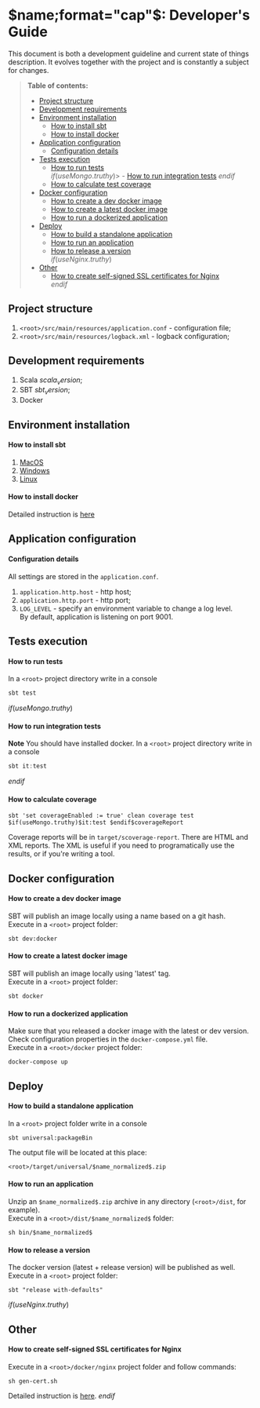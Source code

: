 # $name;format="cap"$: Developer's Guide

This document is both a development guideline and current
state of things description. It evolves together
with the project and is constantly a subject for changes.

> **Table of contents:**  
> - [Project structure](#project-structure)  
> - [Development requirements](#development-requirements)  
> - [Environment installation](#environment-installation)  
>   - [How to install sbt](#how-to-install-sbt)  
>   - [How to install docker](#how-to-install-docker)  
> - [Application configuration](#application-configuration)  
>   - [Configuration details](#configuration-details)  
> - [Tests execution](#tests-execution)  
>   - [How to run tests](#how-to-run-tests)  
$if(useMongo.truthy)$>   - [How to run integration tests](#how-to-run-integration-tests)  $endif$
>   - [How to calculate test coverage](#how-to-calculate-test-coverage)  
> - [Docker configuration](#docker-configuration)  
>   - [How to create a dev docker image](#how-to-create-a-dev-docker-image)  
>   - [How to create a latest docker image](#how-to-create-a-latest-docker-image)  
>   - [How to run a dockerized application](#how-to-run-a-dockerized-application)  
> - [Deploy](#deploy)  
>   - [How to build a standalone application](#how-to-make-a-package)  
>   - [How to run an application](#how-to-run-an-application)  
>   - [How to release a version](#how-to-release-a-version)  
$if(useNginx.truthy)$
> - [Other](#other)  
>   - [How to create self-signed SSL certificates for Nginx](#how-to-create-ssl-certificates)  
$endif$


## <a name="project-structure"></a> Project structure
1) `<root>/src/main/resources/application.conf` - configuration file;  
2) `<root>/src/main/resources/logback.xml` - logback configuration;

## <a name="development-requirements"></a> Development requirements
1) Scala $scala_version$;  
2) SBT $sbt_version$;  
3) Docker

## <a name="environment-installation"></a> Environment installation

#### <a name="how-to-install-sbt"></a> How to install sbt
1) [MacOS](http://www.scala-sbt.org/1.x/docs/Installing-sbt-on-Mac.html)  
2) [Windows](http://www.scala-sbt.org/1.x/docs/Installing-sbt-on-Windows.html)   
3) [Linux](http://www.scala-sbt.org/1.x/docs/Installing-sbt-on-Linux.html)

#### <a name="how-to-install-docker"></a> How to install docker
Detailed instruction is [here](https://docs.docker.com/install/)   



## <a name="application-configuration"></a> Application configuration 

#### <a name="configuration-details"></a> Configuration details
All settings are stored in the `application.conf`.  
1) `application.http.host` - http host;  
2) `application.http.port` - http port;  
3) `LOG_LEVEL` - specify an environment variable to change a log level.  
By default, application is listening on port 9001.  



## <a name="tests-execution"></a> Tests execution

#### <a name="how-to-run-tests"></a> How to run tests
In a `<root>` project directory write in a console  
```scala
sbt test
```

$if(useMongo.truthy)$
#### <a name="how-to-run-integration-tests"></a> How to run integration tests
**Note** You should have installed docker.
In a `<root>` project directory write in a console  
```scala
sbt it:test
```
$endif$

#### <a name="how-to-calculate-test-coverage"></a> How to calculate coverage
```sbtshell
sbt 'set coverageEnabled := true' clean coverage test $if(useMongo.truthy)$it:test $endif$coverageReport
```

Coverage reports will be in `target/scoverage-report`. There are HTML and XML reports. The XML is useful if you need to programatically use the results, or if you're writing a tool.  
 
 
 
## <a name="docker-configuration"></a> Docker configuration 

#### <a name="how-to-create-a-dev-docker-image"></a> How to create a dev docker image
SBT will publish an image locally using a name based on a git hash.  
Execute in a `<root>` project folder:  
```sbtshell
sbt dev:docker
```

#### <a name="how-to-create-a-latest-docker-image"></a> How to create a latest docker image
SBT will publish an image locally using 'latest' tag.  
Execute in a `<root>` project folder:  
```sbtshell
sbt docker
```

#### <a name="how-to-run-a-dockerized-application"></a> How to run a dockerized application
Make sure that you released a docker image with the latest or dev version.  
Check configuration properties in the `docker-compose.yml` file.  
Execute in a `<root>/docker` project folder: 
```
docker-compose up
```

## <a name="deploy"></a> Deploy

#### <a name="how-to-make-a-package"></a> How to build a standalone application
In a `<root>` project folder write in a console  
```sbtshell
sbt universal:packageBin
```

The output file will be located at this place:
```
<root>/target/universal/$name_normalized$.zip
```

#### <a name="how-to-run-an-application"></a> How to run an application
Unzip an `$name_normalized$.zip` archive in any directory (`<root>/dist`, for example).    
Execute in a `<root>/dist/$name_normalized$` folder:    
```sbtshell
sh bin/$name_normalized$
```

#### <a name="how-to-release-a-version"></a> How to release a version
The docker version (latest + release version) will be published as well.  
Execute in a `<root>` project folder:  
```sbtshell
sbt "release with-defaults"
```

$if(useNginx.truthy)$
## <a name="other"></a> Other

#### <a name="how-to-create-ssl-certificates"></a> How to create self-signed SSL certificates for Nginx
Execute in a `<root>/docker/nginx` project folder and follow commands:  
```sbtshell
sh gen-cert.sh
```

Detailed instruction is [here](https://www.digitalocean.com/community/tutorials/how-to-create-a-self-signed-ssl-certificate-for-nginx-in-ubuntu-16-04).
$endif$
